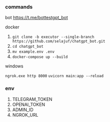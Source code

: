 ### **commands**

bot https://t.me/bottestgpt_bot

docker
1. `git clone -b executor --single-branch https://github.com/selajuf/chatgpt_bot.git`
2. `cd chatgpt_bot`
3. `mv example.env .env`
4. `docker-compose up --build`

windows

`ngrok.exe http 8000`
`uvicorn main:app --reload`

### **env**
1. TELEGRAM_TOKEN
2. OPENAI_TOKEN
3. ADMIN_ID
4. NGROK_URL
  

